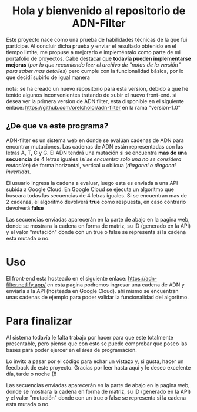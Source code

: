 <center>
	<h1> Hola y bienvenido al repositorio de ADN-Filter </h1>
</center>

Este proyecto nace como una prueba de habilidades técnicas de la que fui partícipe. Al concluir dicha prueba y enviar el resultado obtenido en el tiempo limite, me propuse a mejorarlo e impleméntalo como parte de mi portafolio de proyectos.
Cabe destacar que **todavía pueden implementarse mejoras** (*por lo que recomiendo leer el archivo de "notas de la versión" para saber mas detalles*) pero cumple con la funcionalidad básica, por lo que decidí subirlo de igual manera

nota: se ha creado un nuevo repositorio para esta version, debido a que he tenido algunos inconvenientes tratando de subir el nuevo front-end. si desea ver la primera version de ADN filter, esta disponible en el siguiente enlace: https://github.com/orelcholor/adn-filter en la rama "version-1.0"

## ¿De que va este programa?
ADN-filter es un sistema web en donde se evalúan cadenas de ADN para encontrar mutaciones. Las cadenas de ADN están representadas con las letras A, T, C y G. 
El ADN tendrá una mutación si se encuentra **mas de una secuencia** de 4 letras iguales (*si se encuentra solo una no se considera mutación*) de forma horizontal, vertical u oblicua (*diagonal o diagonal invertida*).

El usuario ingresa la cadena a evaluar, luego esta es enviada a una API subida a Google Cloud. En Google Cloud se ejecuta un algoritmo que buscara todas las secuencias de 4 letras iguales.
Si se encuentran mas de 2 cadenas, el algoritmo devolverá **true** como respuesta, en caso contrario devolverá **false**

Las secuencias enviadas aparecerán en la parte de abajo en la pagina web, donde se mostrara la cadena en forma de matriz, su ID (generado en la API) y el valor "mutación" donde con un true o false se representa si la cadena esta mutada o no.


# Uso

El front-end esta hosteado en el siguiente enlace: 
 https://adn-filter.netlify.app/
en esta pagina podremos ingresar una cadena de ADN y enviarla a la API (hosteada en Google Cloud). ahí mismo se encuentran unas cadenas de ejemplo para poder validar la funcionalidad del algoritmo.


# Para finalizar
Al sistema todavía le falta trabajo por hacer para que este totalmente presentable, pero pienso que con esto se puede comprobar que poseo las bases para poder ejercer en el área de programación.

Lo invito a pasar por el código para echar un vistazo y, si gusta, hacer un feedback de este proyecto. 
Gracias por leer hasta aquí y le deseo excelente día, tarde o noche (8

Las secuencias enviadas aparecerán en la parte de abajo en la pagina web, donde se mostrara la cadena en forma de matriz, su ID (generado en la API) y el valor "mutación" donde con un true o false se representa si la cadena esta mutada o no.